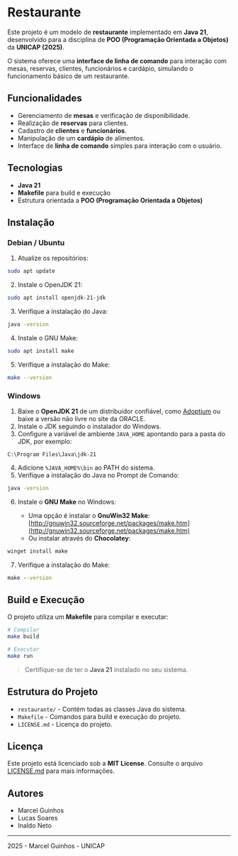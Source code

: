 # Restaurante

Este projeto é um modelo de **restaurante** implementado em **Java 21**, desenvolvido para a disciplina de **POO (Programação Orientada a Objetos)** da **UNICAP (2025)**.  

O sistema oferece uma **interface de linha de comando** para interação com mesas, reservas, clientes, funcionários e cardápio, simulando o funcionamento básico de um restaurante.  

## Funcionalidades

- Gerenciamento de **mesas** e verificação de disponibilidade.  
- Realização de **reservas** para clientes.  
- Cadastro de **clientes** e **funcionários**.  
- Manipulação de um **cardápio** de alimentos.  
- Interface de **linha de comando** simples para interação com o usuário.

## Tecnologias

- **Java 21**  
- **Makefile** para build e execução  
- Estrutura orientada a **POO (Programação Orientada a Objetos)**

## Instalação

### Debian / Ubuntu

1. Atualize os repositórios:

```bash
sudo apt update
````

2. Instale o OpenJDK 21:

```bash
sudo apt install openjdk-21-jdk
```

3. Verifique a instalação do Java:

```bash
java -version
```

4. Instale o GNU Make:

```bash
sudo apt install make
```

5. Verifique a instalação do Make:

```bash
make --version
```

### Windows

1. Baixe o **OpenJDK 21** de um distribuidor confiável, como [Adoptium](https://adoptium.net/) ou baixe a versão não livre no site da ORACLE.
2. Instale o JDK seguindo o instalador do Windows.
3. Configure a variável de ambiente `JAVA_HOME` apontando para a pasta do JDK, por exemplo:

```
C:\Program Files\Java\jdk-21
```

4. Adicione `%JAVA_HOME%\bin` ao PATH do sistema.
5. Verifique a instalação do Java no Prompt de Comando:

```cmd
java -version
```

6. Instale o **GNU Make** no Windows:

   * Uma opção é instalar o **GnuWin32 Make**: [http://gnuwin32.sourceforge.net/packages/make.htm](http://gnuwin32.sourceforge.net/packages/make.htm)
   * Ou instalar através do **Chocolatey**:

```cmd
winget install make
```

7. Verifique a instalação do Make:

```cmd
make --version
```


## Build e Execução

O projeto utiliza um **Makefile** para compilar e executar:

```bash
# Compilar
make build

# Executar
make run
```

> Certifique-se de ter o **Java 21** instalado no seu sistema.

## Estrutura do Projeto

* `restaurante/` - Contém todas as classes Java do sistema.
* `Makefile` - Comandos para build e execução do projeto.
* `LICENSE.md` - Licença do projeto.

## Licença

Este projeto está licenciado sob a **MIT License**. Consulte o arquivo [LICENSE.md](LICENSE.md) para mais informações.

## Autores

- Marcel Guinhos
- Lucas Soares
- Inaldo Neto

---

2025 - Marcel Guinhos - UNICAP